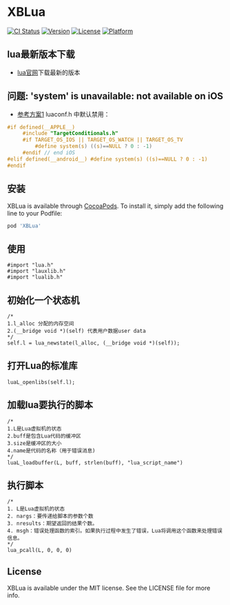# XBLua

[![CI Status](https://img.shields.io/travis/327847390@q.com/XBLua.svg?style=flat)](https://travis-ci.org/327847390@q.com/XBLua)
[![Version](https://img.shields.io/cocoapods/v/XBLua.svg?style=flat)](https://cocoapods.org/pods/XBLua)
[![License](https://img.shields.io/cocoapods/l/XBLua.svg?style=flat)](https://cocoapods.org/pods/XBLua)
[![Platform](https://img.shields.io/cocoapods/p/XBLua.svg?style=flat)](https://cocoapods.org/pods/XBLua)

## lua最新版本下载
- [lua官网](http://www.lua.org/download.html)下载最新的版本

## 问题: 'system' is unavailable: not available on iOS
- [参考方案1](http://lua-users.org/lists/lua-l/2017-09/msg00242.html) luaconf.h 中默认禁用：
```c
#if defined(__APPLE__)
     #include "TargetConditionals.h"
     #if TARGET_OS_IOS || TARGET_OS_WATCH || TARGET_OS_TV
         #define system(s) ((s)==NULL ? 0 : -1)
     #endif // end iOS
#elif defined(__android__) #define system(s) ((s)==NULL ? 0 : -1)
#endif
```

## 安装

XBLua is available through [CocoaPods](https://cocoapods.org). To install
it, simply add the following line to your Podfile:

```ruby
pod 'XBLua'
```

## 使用
```objc
#import "lua.h"
#import "lauxlib.h"
#import "lualib.h"
```

## 初始化一个状态机
```objc
/*
1.l_alloc 分配的内存空间
2.(__bridge void *)(self) 代表用户数据user data
*/ 
self.l = lua_newstate(l_alloc, (__bridge void *)(self));
```

## 打开Lua的标准库
```objc
luaL_openlibs(self.l);
```

## 加载lua要执行的脚本
```objc
/*
1.L是Lua虚拟机的状态
2.buff是包含Lua代码的缓冲区
3.size是缓冲区的大小
4.name是代码的名称（用于错误消息)
*/ 
luaL_loadbuffer(L, buff, strlen(buff), "lua_script_name")
```

## 执行脚本
```objc
/*
1. L是Lua虚拟机的状态
2. nargs：要传递给脚本的参数个数
3. nresults：期望返回的结果个数。
4. msgh：错误处理函数的索引。如果执行过程中发生了错误，Lua将调用这个函数来处理错误信息。
*/
lua_pcall(L, 0, 0, 0)
```


## License

XBLua is available under the MIT license. See the LICENSE file for more info.
